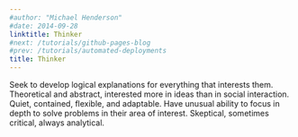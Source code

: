 ```yaml
---
#author: "Michael Henderson"
#date: 2014-09-28
linktitle: Thinker
#next: /tutorials/github-pages-blog
#prev: /tutorials/automated-deployments
title: Thinker
---
```


Seek to develop logical explanations for everything that interests them. Theoretical and abstract, interested more in ideas than in social interaction. Quiet, contained, flexible, and adaptable. Have unusual ability to focus in depth to solve problems in their area of interest. Skeptical, sometimes critical, always analytical.

